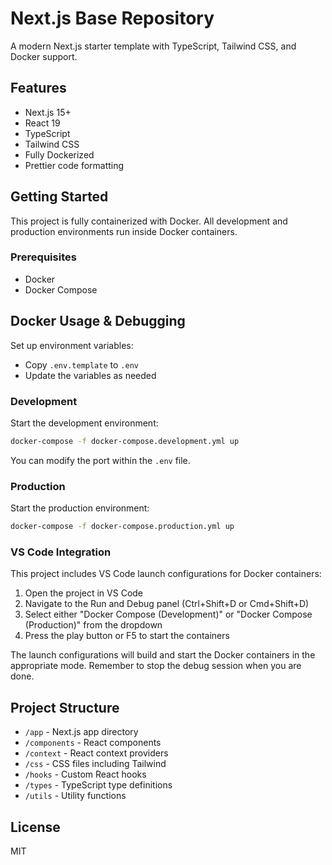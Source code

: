 # Next.js Base Repository

A modern Next.js starter template with TypeScript, Tailwind CSS, and Docker support.

## Features

- Next.js 15+
- React 19
- TypeScript
- Tailwind CSS
- Fully Dockerized
- Prettier code formatting

## Getting Started

This project is fully containerized with Docker. All development and production environments run inside Docker containers.

### Prerequisites

- Docker
- Docker Compose

## Docker Usage & Debugging

Set up environment variables:
   - Copy `.env.template` to `.env`
   - Update the variables as needed

### Development

Start the development environment:
```bash
docker-compose -f docker-compose.development.yml up
```

You can modify the port within the `.env` file.

### Production

Start the production environment:
```bash
docker-compose -f docker-compose.production.yml up
```

### VS Code Integration

This project includes VS Code launch configurations for Docker containers:

1. Open the project in VS Code
2. Navigate to the Run and Debug panel (Ctrl+Shift+D or Cmd+Shift+D)
3. Select either "Docker Compose (Development)" or "Docker Compose (Production)" from the dropdown
4. Press the play button or F5 to start the containers

The launch configurations will build and start the Docker containers in the appropriate mode. Remember to stop the debug session when you are done.

## Project Structure

- `/app` - Next.js app directory
- `/components` - React components
- `/context` - React context providers
- `/css` - CSS files including Tailwind
- `/hooks` - Custom React hooks
- `/types` - TypeScript type definitions
- `/utils` - Utility functions

## License

MIT
